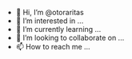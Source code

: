 - 👋 Hi, I’m @otoraritas
- 👀 I’m interested in ...
- 🌱 I’m currently learning ...
- 💞️ I’m looking to collaborate on ...
- 📫 How to reach me ...

<!---
otoraritas/otoraritas is a ✨ special ✨ repository because its `README.md` (this file) appears on your GitHub profile.
You can click the Preview link to take a look at your changes.
--->

